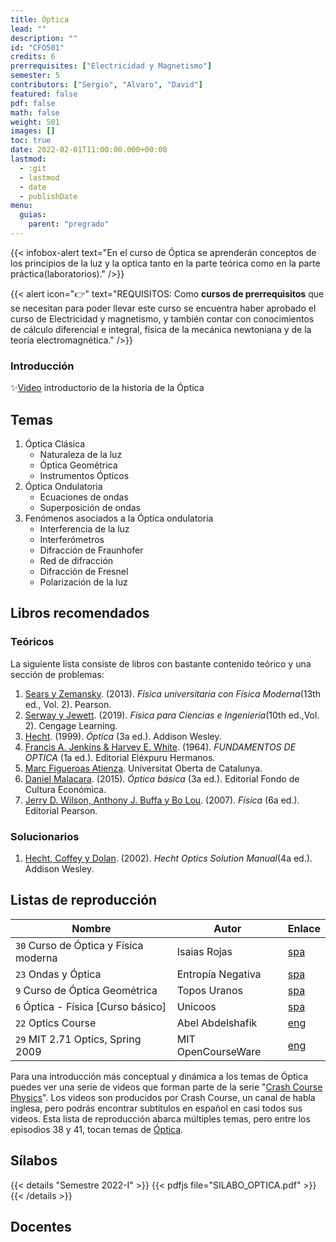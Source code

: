 ```yaml
---
title: Óptica
lead: ""
description: ""
id: "CFO501"
credits: 6
prerrequisites: ["Electricidad y Magnetismo"]
semester: 5
contributors: ["Sergio", "Alvaro", "David"]
featured: false
pdf: false
math: false
weight: 501
images: []
toc: true
date: 2022-02-01T11:00:00.000+00:00
lastmod:
  - :git
  - lastmod
  - date
  - publishDate
menu:
  guias:
    parent: "pregrado"
---
```


{{< infobox-alert text="En el curso de Óptica se aprenderán conceptos de los principios de la luz y la optica  tanto en la parte teórica como en la parte práctica(laboratorios)." />}}

{{< alert icon="👉" text="REQUISITOS: Como **cursos de prerrequisitos** que se necesitan para poder llevar este curso se encuentra haber aprobado el curso de Electricidad y magnetismo, y también contar con conocimientos de cálculo diferencial e integral, física de la mecánica newtoniana y de la teoría electromagnética." />}}

### Introducción

✨[Video](https://www.youtube.com/watch?v=a7ZHi2kDndo) introductorio de la historia de la Óptica

## Temas

1. Óptica Clásica
   - Naturaleza de la luz
   - Óptica Geométrica
   - Instrumentos Ópticos
2. Óptica Ondulatoria
   - Ecuaciones de ondas
   - Superposición de ondas
3. Fenómenos asociados a la Óptica ondulatoria
   - Interferencia de la luz
   - Interferómetros
   - Difracción de Fraunhofer
   - Red de difracción
   - Difracción de Fresnel
   - Polarización de la luz

## Libros recomendados

### Teóricos

La siguiente lista consiste de libros con bastante contenido teórico y una sección de problemas:

1. [Sears y Zemansky](https://drive.google.com/file/d/1UL5N5tOzg7CX_hqzdJ27o5u6Tqovkd_6/view?usp=sharing). (2013). *Física universitaria con Física Moderna*(13th ed., Vol. 2). Pearson.
2. [Serway y Jewett](https://drive.google.com/file/d/1JEbZMzHgeeTxnWq70dh3g15DDDhn_seZ/view?usp=sharing). (2019). *Física para Ciencias e Ingeniería*(10th ed.,Vol. 2). Cengage Learning.
3. [Hecht](https://drive.google.com/file/d/1sizB_Id_OJGc3BleO8-DCzGpYJlLAT2R/view?usp=sharing). (1999). *Óptica* (3a ed.). Addison Wesley.
4. [Francis A. Jenkins & Harvey E. White](https://drive.google.com/file/d/1wh88wWWWo_uTi-Trk-stXi5IUkOf7coR/view?usp=sharing). (1964). *FUNDAMENTOS DE OPTICA* (1a ed.). Editorial Eléxpuru Hermanos.
5. [Marc Figueroas Atienza](https://drive.google.com/file/d/1axO7tJ0jq8MWd0-gccrpn1U-GHeHaga8/view?usp=sharing). Universitat Oberta de Catalunya.
6. [Daniel Malacara](https://drive.google.com/file/d/1R1em6hipzFJeMhFDHrKw18wA3MZ96ZYJ/view?usp=sharing). (2015). *Óptica básica* (3a ed.).  Editorial Fondo de Cultura Económica.
7. [Jerry D. Wilson, Anthony J. Buffa y Bo Lou](https://drive.google.com/file/d/12WRWjDKTSyCfHZLkbeV8PTL0ZqW5AYpz/view?usp=sharing). (2007). *Física* (6a ed.). Editorial Pearson.

### Solucionarios

1. [Hecht, Coffey y Dolan](https://drive.google.com/file/d/1MaQXCpE1mw6ZP4CqUpgxyTqjvr5KK-4W/view?usp=sharing). (2002). *Hecht Optics Solution Manual*(4a ed.). Addison Wesley.

## Listas de reproducción

| Nombre | Autor | Enlace |
| ------ | ----- | ------ |
| ```30``` Curso de Óptica y Física moderna | Isaias Rojas | [spa](https://youtube.com/playlist?list=PL1Ztlverqb4rVFJQK_3ysBllIeW9iNqnx) |
| ```23``` Ondas y Óptica | Entropía Negativa | [spa](https://www.youtube.com/playlist?list=PLBMRQ0GOZVeUBIv9Zr5auFnVcDXn3yDHh) |
| ```9``` Curso de Óptica Geométrica | Topos Uranos | [spa](https://youtube.com/playlist?list=PL_C8rbeFjqAWf4vOMzs7reXie5fNKcGb0) |
| ```6``` Óptica - Física [Curso básico] | Unicoos | [spa](https://youtube.com/playlist?list=PLOa7j0qx0jgN25SjjO0CJ-NG0czFF_s4O) |
| ```22``` Optics Course | Abel Abdelshafik | [eng](https://youtube.com/playlist?list=PL8OVtyCOyQr-hkzGW07wZHQg5KGcZDe8N) |
| ```29``` MIT 2.71 Optics, Spring 2009 | MIT OpenCourseWare | [eng](https://youtube.com/playlist?list=PLEA084AC2DD3CEC09) |

Para una introducción más conceptual y dinámica a los temas de Óptica puedes ver una serie de videos que forman parte de la serie "[Crash Course Physics](https://www.youtube.com/playlist?list=PL8dPuuaLjXtN0ge7yDk_UA0ldZJdhwkoV)". Los videos son producidos por Crash Course, un canal de habla inglesa, pero podrás encontrar subtítulos en español en casi todos sus videos. Esta lista de reproducción abarca múltiples temas, pero entre los episodios 38 y 41, tocan temas de [Óptica](https://www.youtube.com/playlist?list=PLtmYHzw6fOYQ4vvlP7liJMpsIM-dvs9xG).

## Sílabos

{{< details "Semestre 2022-I" >}}
  {{< pdfjs file="SILABO_OPTICA.pdf" >}}
{{< /details >}}

## Docentes
